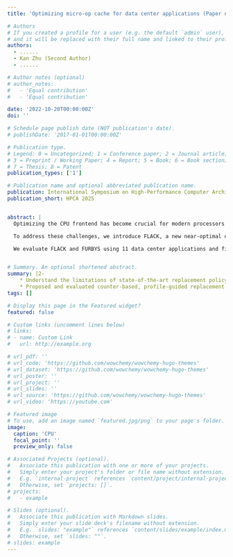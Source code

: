 ```yaml
---
title: 'Optimizing micro-op cache for data center applications (Paper name omitted to maintain anonymity)'

# Authors
# If you created a profile for a user (e.g. the default `admin` user), write the username (folder name) here
# and it will be replaced with their full name and linked to their profile.
authors:
  - ......
  - Kan Zhu (Second Author)
  - ......

# Author notes (optional)
# author_notes:
#   - 'Equal contribution'
#   - 'Equal contribution'

date: '2022-10-20T00:00:00Z'
doi: ''

# Schedule page publish date (NOT publication's date).
# publishDate: '2017-01-01T00:00:00Z'

# Publication type.
# Legend: 0 = Uncategorized; 1 = Conference paper; 2 = Journal article;
# 3 = Preprint / Working Paper; 4 = Report; 5 = Book; 6 = Book section;
# 7 = Thesis; 8 = Patent
publication_types: ['1']

# Publication name and optional abbreviated publication name.
publication: International Symposium on High-Performance Computer Architecture (HPCA) 2025
publication_short: HPCA 2025


abstract: |
  Optimizing the CPU frontend has become crucial for modern processors with intricate instruction decoding logic, especially for efficiently running planet-scale data center applications. Micro-operation (micro-op) cache is a key unit to help improve the energy efficiency of the CPU frontend. Unfortunately, we find that data center applications suffer from frequent micro-op cache misses due to the lack of an effective micro-op cache replacement policy. Developing micro-op cache-specific replacement policies is challenging, as there currently does not exist an optimal theoretical solution akin to Belady’s algorithm for conventional caches. As a result, it is unknown by how much replacement policies can be improved and how to get there.

  To address these challenges, we introduce FLACK, a new near-optimal offline policy that considers the key features of the micro-op cache, such as variable and disproportional costs of micro-op cache misses and partial hits. We show that FLACK substantially outperforms Belady’s algorithm, thus establishing a new baseline for micro-op cache replacement policies. We then design FURBYS, a practical policy that mimics FLACK via profile-guided methods. FURBYS has three key components to perform cache replacement decisions: (1) it uses profiles of the whole-execution hit/miss behavior, (2) it detects locally (transiently) hot data, and (3) it selectively ignores data with profiled low hit rates.

  We evaluate FLACK and FURBYS using 11 data center applications and find that FLACK demonstrates an average bound of 30.21% miss reduction, achieving 4.46% greater miss reduction than Belady’s algorithm. Our practical policy, FURBYS, provides 14.34% average miss reduction compared to LRU, which is 1.84× greater than the current state-of-the-art replacement policy, contributing to 3.10% of performance-per-watt improvement for the CPU core. On average, in terms of miss reduction and IPC gain, FURBYS is equivalent to LRU policy on 1.5× micro-op cache sizes (up to 2×), demonstrating the effectiveness of the proposed replacement policy.


# Summary. An optional shortened abstract.
summary: |2-
    * Understand the limitations of state-of-the-art replacement policy and the uniqueness of micro-op cache.
    * Proposed and evaluated counter-based, profile-guided replacement policy
tags: []

# Display this page in the Featured widget?
featured: false

# Custom links (uncomment lines below)
# links:
# - name: Custom Link
#   url: http://example.org

# url_pdf: ''
# url_code: 'https://github.com/wowchemy/wowchemy-hugo-themes'
# url_dataset: 'https://github.com/wowchemy/wowchemy-hugo-themes'
# url_poster: ''
# url_project: ''
# url_slides: ''
# url_source: 'https://github.com/wowchemy/wowchemy-hugo-themes'
# url_video: 'https://youtube.com'

# Featured image
# To use, add an image named `featured.jpg/png` to your page's folder.
image:
  caption: 'CPU'
  focal_point: ''
  preview_only: false

# Associated Projects (optional).
#   Associate this publication with one or more of your projects.
#   Simply enter your project's folder or file name without extension.
#   E.g. `internal-project` references `content/project/internal-project/index.md`.
#   Otherwise, set `projects: []`.
# projects:
#   - example

# Slides (optional).
#   Associate this publication with Markdown slides.
#   Simply enter your slide deck's filename without extension.
#   E.g. `slides: "example"` references `content/slides/example/index.md`.
#   Otherwise, set `slides: ""`.
# slides: example
---
```


<!-- {{% callout note %}}
Click the _Cite_ button above to demo the feature to enable visitors to import publication metadata into their reference management software.
{{% /callout %}}

{{% callout note %}}
Create your slides in Markdown - click the _Slides_ button to check out the example.
{{% /callout %}}

Supplementary notes can be added here, including [code, math, and images](https://wowchemy.com/docs/writing-markdown-latex/). -->
